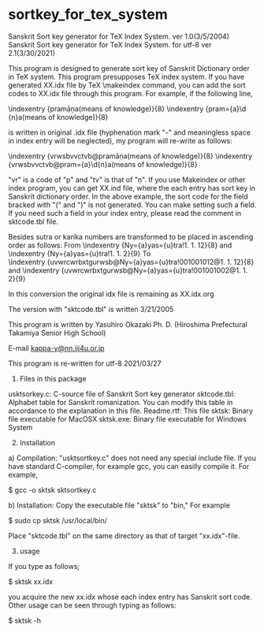 # sortkey_for_tex_system
Sanskrit Sort key generator for TeX Index System. ver 1.0(3/5/2004)
Sanskrit Sort key generator for TeX Index System. for utf-8 ver 2.1(3/30/2021)


This program is designed to generate sort key of Sanskrit Dictionary order in TeX system.
This program presupposes TeX index system. If you have generated XX.idx file by TeX \makeindex command,
you can add  the sort codes to XX.idx file through this program.
For example, if the following line, 
 
\indexentry {pramāṇa\(means of knowledge\)}{8}
\indexentry {pram\={a}\d {n}a\(means of knowledge)}{8}


is written in original .idx file (hyphenation mark "\-" and meaningless space in index entry will 
be neglected), my program will re-write as follows:


\indexentry {vrwsbvvctvb@pramāṇa\(means of knowledge\)}{8}
\indexentry {vrwsbvvctvb@pram\={a}\d{n}a\(means of knowledge\)}{8}

"vr" is a code of "p" and "tv" is that of "ṇ". If you use Makeindex or other index program, you can get
XX.ind file, where the each entry has sort key in Sanskrit dictionary order. 
In the above example, the sort code for the field bracked with "\(" and "\)" is not generated. You can make setting such a field. If you need such a field in your index entry, please read the comment in sktcode.tbl file.  

Besides sutra or karika numbers are transformed to be placed in ascending order as follows:
From \indexentry {Ny\={a}yas\={u}tra!1. 1. 12}{8} and \indexentry {Ny\={a}yas\={u}tra!1. 1. 2}{9}
To   
\indexentry {uvwrcwrbxtgurwsb@Ny\={a}yas\={u}tra!001001012@1. 1. 12}{8} and
\indexentry {uvwrcwrbxtgurwsb@Ny\={a}yas\={u}tra!001001002@1. 1. 2}{9}

In this conversion the original idx file is
remaining as XX.idx.org

The version with "sktcode.tbl" is written 3/21/2005

This program is written by Yasuhiro Okazaki Ph. D.
(Hiroshima Prefectural Takamiya Senior High School)

E-mail kappa-y@nn.iij4u.or.jp
 
This program is re-written for utf-8 2021/03/27

1) Files in this package

usktsorkey.c: C-source file of Sanskrit Sort key generator
sktcode.tbl: Alphabet table for Sanskrit romanization. You can modify this table in accordance to the explanation in this file.
Readme.rtf: This file
sktsk: Binary file executable for MacOSX
sktsk.exe: Binary file executable for Windows System

2) Installation

a) Compilation: "usktsortkey.c" does not need any special include file. If you have standard C-compiler, for example gcc, you can easilly compile it. For example, 

$ gcc -o sktsk sktsortkey.c

b) Installation: Copy the executable file "sktsk" to "bin,"  For example

$ sudo cp sktsk /usr/local/bin/

Place "sktcode.tbl" on the same directory as that of target "xx.idx"-file. 

3) usage

If you type as follows;

$ sktsk xx.idx

you acquire the new xx.idx whose each index entry has Sanskrit sort code. Other usage can be seen through typing as follows:

$ sktsk -h

